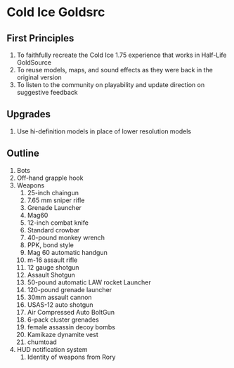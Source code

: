 # Cold Ice Goldsrc

## First Principles

1. To faithfully recreate the Cold Ice 1.75 experience that works in Half-Life GoldSource
1. To reuse models, maps, and sound effects as they were back in the original version
1. To listen to the community on playability and update direction on suggestive feedback

## Upgrades

1. Use hi-definition models in place of lower resolution models

## Outline

1. Bots
1. Off-hand grapple hook
1. Weapons
    1. 25-inch chaingun
    1. 7.65 mm sniper rifle 
    1. Grenade Launcher
    1. Mag60
    1. 12-inch combat knife
    1. Standard crowbar
    1. 40-pound monkey wrench
    1. PPK, bond style
    1. Mag 60 automatic handgun
    1. m-16 assault rifle
    1. 12 gauge shotgun
    1. Assault Shotgun
    1. 50-pound automatic LAW rocket Launcher
    1. 120-pound grenade launcher
    1. 30mm assault cannon
    1. USAS-12 auto shotgun
    1. Air Compressed Auto BoltGun
    1. 6-pack cluster grenades
    1. female assassin decoy bombs
    1. Kamikaze dynamite vest
    1. chumtoad
1. HUD notification system
    1. Identity of weapons from Rory
